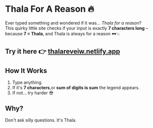 # Thala For A Reason 🔥

Ever typed something and wondered if it was... *Thala for a reason*?  
This quirky little site checks if your input is exactly **7 characters long** – because **7 = Thala**, and Thala is always for a reason 🕶️💥

## Try it here 👉 [thalareveiw.netlify.app](https://thalareveiw.netlify.app/)

## How It Works
1. Type anything.
2. If it's **7 characters**,or **sum of digits is sum** the legend appears.
3. If not... try harder 😎

## Why?
Don't ask silly questions. It's Thala.
